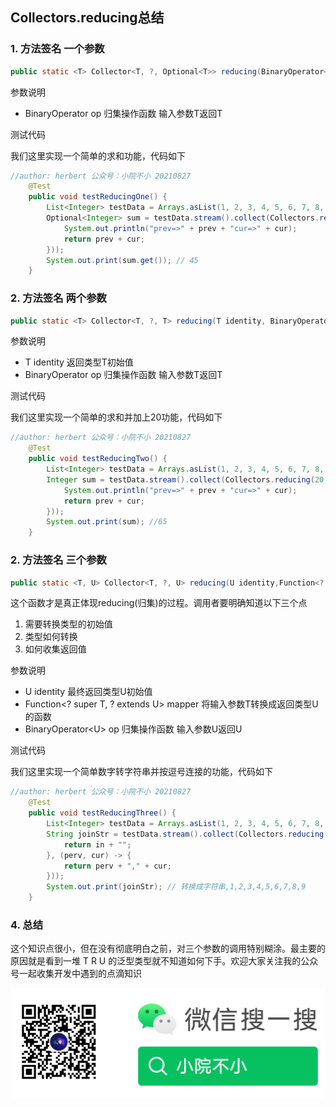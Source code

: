 ## Collectors.reducing总结

### 1. 方法签名 一个参数

```java
public static <T> Collector<T, ?, Optional<T>> reducing(BinaryOperator<T> op)
```
参数说明

* BinaryOperator<T> op 归集操作函数 输入参数T返回T

测试代码

我们这里实现一个简单的求和功能，代码如下

```java
//author: herbert 公众号：小院不小 20210827
	@Test
	public void testReducingOne() {
		List<Integer> testData = Arrays.asList(1, 2, 3, 4, 5, 6, 7, 8, 9);
		Optional<Integer> sum = testData.stream().collect(Collectors.reducing((prev, cur) -> {
			System.out.println("prev=>" + prev + "cur=>" + cur);
			return prev + cur;
		}));
		System.out.print(sum.get()); // 45 
	}
```
### 2. 方法签名 两个参数

```java
public static <T> Collector<T, ?, T> reducing(T identity, BinaryOperator<T> op)
```

参数说明

* T identity 返回类型T初始值
* BinaryOperator<T> op 归集操作函数 输入参数T返回T

测试代码

我们这里实现一个简单的求和并加上20功能，代码如下

```java
//author: herbert 公众号：小院不小 20210827
	@Test
	public void testReducingTwo() {
		List<Integer> testData = Arrays.asList(1, 2, 3, 4, 5, 6, 7, 8, 9);
		Integer sum = testData.stream().collect(Collectors.reducing(20, (prev, cur) -> {
			System.out.println("prev=>" + prev + "cur=>" + cur);
			return prev + cur;
		}));
		System.out.print(sum); //65
	}
```

### 2. 方法签名 三个参数

```java
public static <T, U> Collector<T, ?, U> reducing(U identity,Function<? super T, ? extends U> mapper,BinaryOperator<U> op)
```
这个函数才是真正体现reducing(归集)的过程。调用者要明确知道以下三个点

1. 需要转换类型的初始值
2. 类型如何转换
3. 如何收集返回值

参数说明

+ U identity 最终返回类型U初始值
+ Function<? super T, ? extends U> mapper 将输入参数T转换成返回类型U的函数
+ BinaryOperator\<U\> op 归集操作函数 输入参数U返回U

测试代码 

我们这里实现一个简单数字转字符串并按逗号连接的功能，代码如下

```java
//author: herbert 公众号：小院不小 20210827
	@Test
	public void testReducingThree() {
		List<Integer> testData = Arrays.asList(1, 2, 3, 4, 5, 6, 7, 8, 9);
		String joinStr = testData.stream().collect(Collectors.reducing("转换成字符串", in -> {
			return in + "";
		}, (perv, cur) -> {
			return perv + "," + cur;
		}));
		System.out.print(joinStr); // 转换成字符串,1,2,3,4,5,6,7,8,9
	}
```

### 4. 总结

这个知识点很小，但在没有彻底明白之前，对三个参数的调用特别糊涂。最主要的原因就是看到一堆 T R U 的泛型类型就不知道如何下手。欢迎大家关注我的公众号一起收集开发中遇到的点滴知识

![公众号](./images/gzh.png)